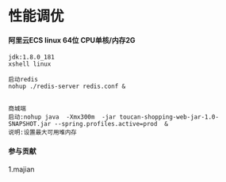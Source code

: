 # 性能调优

#### 阿里云ECS linux 64位 CPU单核/内存2G

    jdk:1.8.0_181
    xshell linux
    
    启动redis
    nohup ./redis-server redis.conf &

    
    商城端
    启动:nohup java  -Xmx300m  -jar toucan-shopping-web-jar-1.0-SNAPSHOT.jar --spring.profiles.active=prod  &
    说明:设置最大可用堆内存
    
    

#### 参与贡献
1.majian
